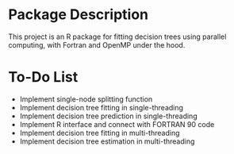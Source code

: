 Package Description
===================

This project is an R package for fitting decision trees using parallel computing, with Fortran and OpenMP under the hood.

To-Do List
==========

* Implement single-node splitting function
* Implement decision tree fitting in single-threading
* Implement decision tree prediction in single-threading
* Implement R interface and connect with FORTRAN 90 code
* Implement decision tree fitting in multi-threading
* Implement decision tree estimation in multi-threading


